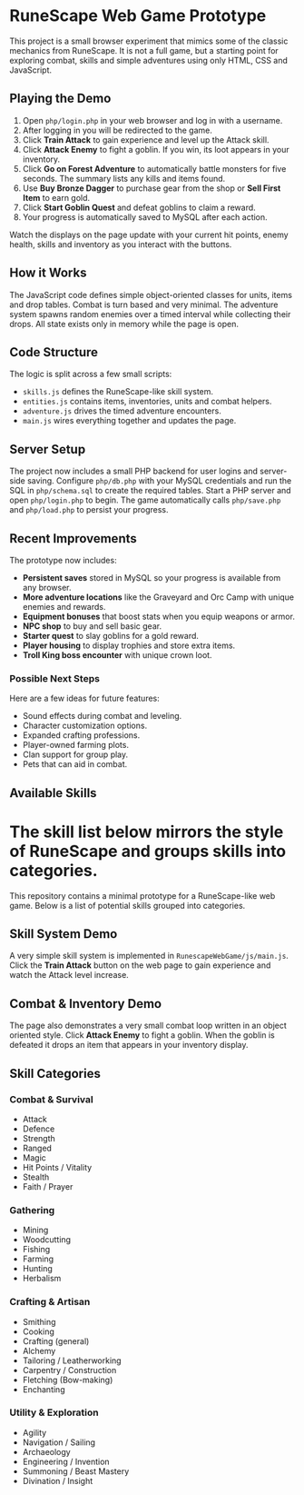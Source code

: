 # RuneScape Web Game Prototype


This project is a small browser experiment that mimics some of the classic mechanics from RuneScape. It is not a full game, but a starting point for exploring combat, skills and simple adventures using only HTML, CSS and JavaScript.

## Playing the Demo

1. Open `php/login.php` in your web browser and log in with a username.
2. After logging in you will be redirected to the game.
3. Click **Train Attack** to gain experience and level up the Attack skill.
4. Click **Attack Enemy** to fight a goblin. If you win, its loot appears in your inventory.
5. Click **Go on Forest Adventure** to automatically battle monsters for five seconds. The summary lists any kills and items found.
6. Use **Buy Bronze Dagger** to purchase gear from the shop or **Sell First Item** to earn gold.
7. Click **Start Goblin Quest** and defeat goblins to claim a reward.
8. Your progress is automatically saved to MySQL after each action.

Watch the displays on the page update with your current hit points, enemy health, skills and inventory as you interact with the buttons.

## How it Works

The JavaScript code defines simple object-oriented classes for units, items and drop tables. Combat is turn based and very minimal. The adventure system spawns random enemies over a timed interval while collecting their drops. All state exists only in memory while the page is open.

## Code Structure

The logic is split across a few small scripts:

- `skills.js` defines the RuneScape-like skill system.
- `entities.js` contains items, inventories, units and combat helpers.
- `adventure.js` drives the timed adventure encounters.
- `main.js` wires everything together and updates the page.

## Server Setup

The project now includes a small PHP backend for user logins and server-side saving. Configure `php/db.php` with your MySQL credentials and run the SQL in `php/schema.sql` to create the required tables. Start a PHP server and open `php/login.php` to begin. The game automatically calls `php/save.php` and `php/load.php` to persist your progress.

## Recent Improvements

The prototype now includes:

- **Persistent saves** stored in MySQL so your progress is available from any browser.
- **More adventure locations** like the Graveyard and Orc Camp with unique enemies and rewards.
- **Equipment bonuses** that boost stats when you equip weapons or armor.
- **NPC shop** to buy and sell basic gear.
- **Starter quest** to slay goblins for a gold reward.
- **Player housing** to display trophies and store extra items.
- **Troll King boss encounter** with unique crown loot.

### Possible Next Steps

Here are a few ideas for future features:

- Sound effects during combat and leveling.
- Character customization options.
- Expanded crafting professions.
- Player-owned farming plots.
- Clan support for group play.
- Pets that can aid in combat.

## Available Skills

The skill list below mirrors the style of RuneScape and groups skills into categories.
=======
This repository contains a minimal prototype for a RuneScape-like web game. Below is a list of potential skills grouped into categories.

## Skill System Demo

A very simple skill system is implemented in `RunescapeWebGame/js/main.js`. Click the **Train Attack** button on the web page to gain experience and watch the Attack level increase.

## Combat & Inventory Demo

The page also demonstrates a very small combat loop written in an object oriented style. Click **Attack Enemy** to fight a goblin. When the goblin is defeated it drops an item that appears in your inventory display.

## Skill Categories


### Combat & Survival
- Attack
- Defence
- Strength
- Ranged
- Magic
- Hit Points / Vitality
- Stealth
- Faith / Prayer

### Gathering
- Mining
- Woodcutting
- Fishing
- Farming
- Hunting
- Herbalism

### Crafting & Artisan
- Smithing
- Cooking
- Crafting (general)
- Alchemy
- Tailoring / Leatherworking
- Carpentry / Construction
- Fletching (Bow-making)
- Enchanting

### Utility & Exploration
- Agility
- Navigation / Sailing
- Archaeology
- Engineering / Invention
- Summoning / Beast Mastery
- Divination / Insight

